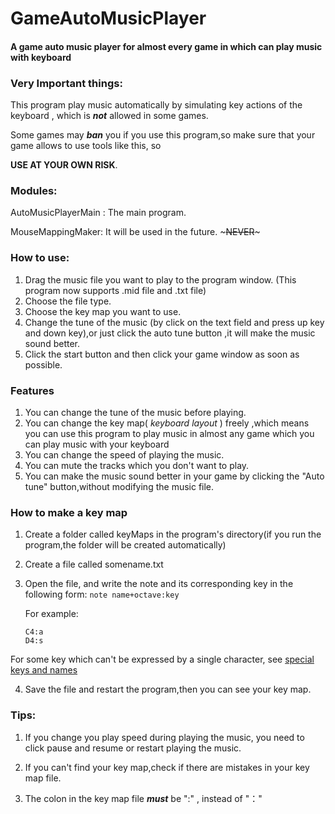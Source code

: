 

# GameAutoMusicPlayer #

#### A game auto music player for almost every game in which can play music with keyboard

### Very Important things: 

This program play music automatically by simulating key actions of the keyboard , which is ***not*** allowed in some games.

Some games may ***ban*** you if you use this program,so make sure that your game allows to use tools like this, so 

**USE AT YOUR OWN RISK**.



### Modules:

  AutoMusicPlayerMain : The main program.

  MouseMappingMaker:  It will be used in the future. ~~~NEVER~~~

### How to use:
1. Drag the music file you want to play to the program window. (This program now supports .mid file and .txt file)
2. Choose the file type.
3. Choose the key map you want to use.
4. Change the tune of the music (by click on the text field and press up key and down key),or just click the auto tune button ,it will make the music sound better.
5. Click the start button and then click your game window as soon as possible.

### Features

1. You can change the tune of the music before playing.
2. You can change the key map( _keyboard layout_ ) freely ,which means you can use this program to play music in almost any game which you can play music with your keyboard
3. You can change the speed of playing the music.
4. You can mute the tracks which you don't want to play.
5. You can make the music sound better in your game by clicking the "Auto tune" button,without modifying the music file.

### How to make a key map

1. Create a folder called keyMaps in the program's directory(if you run the program,the folder will be created automatically)

2. Create a file called somename.txt

3. Open the file, and write the note and its corresponding key in the following form: ```note name+octave:key```     

   For example:

   ```
   C4:a
   D4:s
   ```
For some key which can't be expressed by a single character, see [special keys and names](/docs/SpecialKeysAndNames.md)

4. Save the file and restart the program,then you can see your key map.  

   
### Tips:

1. If you change you play speed during playing the music, you need to click pause and resume or restart playing the music.
2. If you can't find your key map,check if there are mistakes in your key map file.

3. The colon in the key map file ***must*** be ":" , instead of "："

